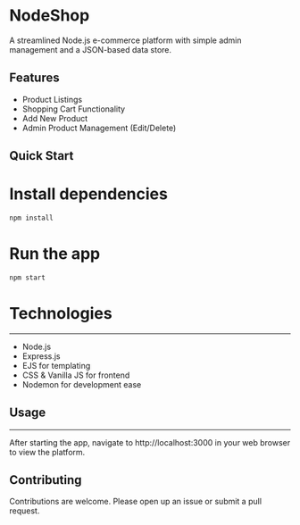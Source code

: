 # NodeShop

A streamlined Node.js e-commerce platform with simple admin management and a JSON-based data store.
  
## Features

- Product Listings
- Shopping Cart Functionality
- Add New Product
- Admin Product Management (Edit/Delete)

## Quick Start

# Install dependencies

```bash
npm install
```

# Run the app
```bash
npm start
```

# Technologies
---

- Node.js
- Express.js
- EJS for templating
- CSS & Vanilla JS for frontend
- Nodemon for development ease

## Usage
---

After starting the app, navigate to http://localhost:3000 in your web browser to view the platform.



## Contributing
Contributions are welcome. Please open up an issue or submit a pull request.